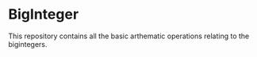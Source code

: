 # BigInteger
This repository contains all the basic arthematic operations relating to the bigintegers.
